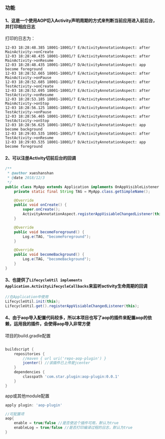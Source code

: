 ### 功能

#### 1、这是一个使用AOP切入Activity声明周期的方式来判断当前应用进入前后台，并打印相应日志

打印的日志为：

```
12-03 18:28:48.385 18001-18001/? E/ActivityAnnotationAspect: after MainActivity->onCreate
12-03 18:28:48.435 18001-18001/? E/ActivityAnnotationAspect: after MainActivity->onResume
12-03 18:28:48.435 18001-18001/? D/ActivityAnnotationAspect: app become foreground
12-03 18:28:52.665 18001-18001/? E/ActivityAnnotationAspect: after MainActivity->onPause
12-03 18:28:52.685 18001-18001/? E/ActivityAnnotationAspect: after TestActivity->onCreate
12-03 18:28:52.695 18001-18001/? E/ActivityAnnotationAspect: after TestActivity->onResume
12-03 18:28:53.185 18001-18001/? E/ActivityAnnotationAspect: after MainActivity->onStop
12-03 18:28:56.125 18001-18001/? E/ActivityAnnotationAspect: after TestActivity->onPause
12-03 18:28:56.465 18001-18001/? E/ActivityAnnotationAspect: after TestActivity->onStop
12-03 18:28:56.625 18001-18001/? D/ActivityAnnotationAspect: app become background
12-03 18:29:03.535 18001-18001/? E/ActivityAnnotationAspect: after TestActivity->onResume
12-03 18:29:03.535 18001-18001/? D/ActivityAnnotationAspect: app become foreground
```

#### 2、可以注册Activity切前后台的回调

```java
/**
 * @author xueshanshan
 * @date 2018/12/3
 */
public class MyApp extends Application implements OnAppVisibleListener {
    private static final String TAG = MyApp.class.getSimpleName();

    @Override
    public void onCreate() {
        super.onCreate();
        ActivityAnnotationAspect.registerAppVisiableChangedListener(this);
    }

    @Override
    public void becomeForeground() {
        Log.e(TAG, "becomeForeground");
    }

    @Override
    public void becomeBackground() {
        Log.e(TAG, "becomeBackground");
    }
}
```

#### 3、也提供了`LifecycleUtil implements Application.ActivityLifecycleCallbacks`来监听activity生命周期的回调

```java
//在Application中使用
LifecycleUtil.init(this);
LifecycleUtil.get().registerAppVisiableChangedListener(this);
```

#### 4、由于aop导入配置代码较多，所以本项目也写了aop的插件来配置aop的依赖，运用我的插件，会使得aop导入非常方便

项目的build.gradle配置
```gradle

buildscript {
    repositories {
        //maven { url uri('repo-aop-plugin') }
        jcenter() //该插件已上传是jcenter
    }
    dependencies {
        classpath 'com.star.plugin:aop-plugin:0.0.1'
    }
}
```

app或其他module配置
```gradle
apply plugin: 'aop-plugin'

//可配置项
aop{
    enable = true/false //是否使这个插件可用，默认为true
    enableLog = true/false //是否打印编译过程的日志，默认为true
}
```


